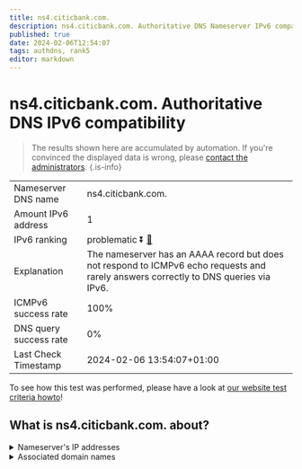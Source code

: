 ```yaml
---
title: ns4.citicbank.com.
description: ns4.citicbank.com. Authoritative DNS Nameserver IPv6 compatibility
published: true
date: 2024-02-06T12:54:07
tags: authdns, rank5
editor: markdown
---
```


# ns4.citicbank.com. Authoritative DNS IPv6 compatibility

> The results shown here are accumulated by automation. If you're convinced the displayed data is wrong, please [contact the administrators](/howto/chat). 
{.is-info}




|   |   |
| - | - |
| Nameserver DNS name | ns4.citicbank.com.
| Amount IPv6 address | 1
| IPv6 ranking | problematic :arrow_double_down: [🔗](/howto/ranking) |
| Explanation | The nameserver has an AAAA record but does not respond to ICMPv6 echo requests and rarely answers correctly to DNS queries via IPv6. |
| ICMPv6 success rate | 100%|
| DNS query success rate | 0% |
| Last Check Timestamp | 2024-02-06 13:54:07+01:00 |

To see how this test was performed, please have a look at [our website test criteria howto](/howto/testcriteria/authdns)!


## What is ns4.citicbank.com. about?




<details>
<summary>Nameserver's IP addresses</summary>

2409:8700:2413::3

</details>



<details>
<summary>Associated domain names</summary>

www.citicbank.com

</details>
